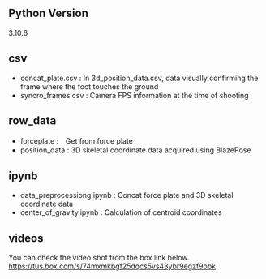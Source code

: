 ## Python Version
3.10.6

## csv
  - concat_plate.csv :  In 3d_position_data.csv, data visually confirming the frame where the foot touches the ground
  - syncro_frames.csv : Camera FPS information at the time of shooting

## row_data
  - forceplate :　Get from force plate
  - position_data : 3D skeletal coordinate data acquired using BlazePose

## ipynb
  - data_preprocessiong.ipynb : Concat force plate and 3D skeletal coordinate data
  - center_of_gravity.ipynb : Calculation of centroid coordinates

## videos
  You can check the video shot from the box link below.
  https://tus.box.com/s/74mxmkbgf25dqcs5vs43ybr9egzf9obk
